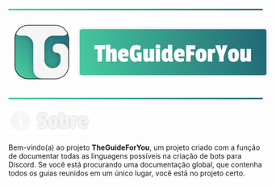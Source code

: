 ![](static/img/readme/Separator.png) <!-- SEPARADOR -->

<div align="center">
    <img src="static/img/readme/Logotipo.png" align="center" style="padding: 12px; height: 100%; max-height: 128px">
</div>

![](static/img/readme/Separator.png) <!-- SEPARADOR -->

![](static/img/readme/About.png)

Bem-vindo(a) ao projeto **TheGuideForYou**, um projeto criado com a função de documentar todas as linguagens possíveis na criação de bots para Discord. Se você está procurando uma documentação global, que contenha todos os guias reunidos em um único lugar, você está no projeto certo.
